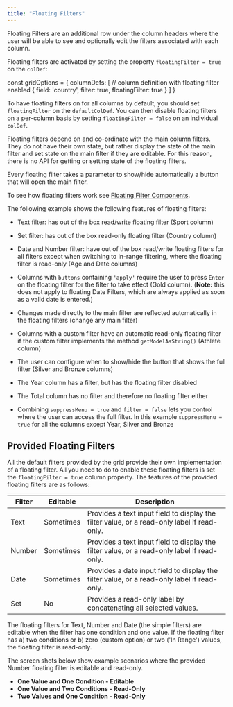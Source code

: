 ```yaml
---
title: "Floating Filters"
---
```


Floating Filters are an additional row under the column headers where the user will be able to see and optionally edit the filters associated with each column.

Floating filters are activated by setting the property `floatingFilter = true` on the `colDef`:

<snippet>
const gridOptions = {
    columnDefs: [
        // column definition with floating filter enabled
        {  
            field: 'country',
            filter: true,
            floatingFilter: true
        }
    ]
}
</snippet>

To have floating filters on for all columns by default, you should set `floatingFilter` on the `defaultColDef`. You can then disable floating filters on a per-column basis by setting `floatingFilter = false` on an individual `colDef`.


Floating filters depend on and co-ordinate with the main column filters. They do not have their own state, but rather display the state of the main filter and set state on the main filter if they are editable. For this reason, there is no API for getting or setting state of the floating filters.

Every floating filter takes a parameter to show/hide automatically a button that will open the main filter.

To see how floating filters work see [Floating Filter Components](../component-floating-filter/).

The following example shows the following features of floating filters:

- Text filter: has out of the box read/write floating filter (Sport column)

- Set filter: has out of the box read-only floating filter (Country column)

- Date and Number filter: have out of the box read/write floating filters for all filters except when switching to in-range filtering, where the floating filter is read-only (Age and Date columns)

- Columns with `buttons` containing `'apply'` require the user to press `Enter` on the floating filter for the filter to take effect (Gold column). (**Note:** this does not apply to floating Date Filters, which are always applied as soon as a valid date is entered.)

- Changes made directly to the main filter are reflected automatically in the floating filters (change any main filter)

- Columns with a custom filter have an automatic read-only floating filter if the custom filter implements the method `getModelAsString()` (Athlete column)

- The user can configure when to show/hide the button that shows the full filter (Silver and Bronze columns)

- The Year column has a filter, but has the floating filter disabled

- The Total column has no filter and therefore no floating filter either
- Combining `suppressMenu = true` and `filter = false` lets you control where the user can access the full filter. In this example `suppressMenu = true` for all the columns except Year, Silver and Bronze

<grid-example title='Floating Filter' name='floating-filter' type='generated' options='{ "enterprise": true, "exampleHeight": 615, "modules": ["clientside", "setfilter", "menu"] }'></grid-example>

## Provided Floating Filters

All the default filters provided by the grid provide their own implementation of a floating filter. All you need to do to enable these floating filters is set the `floatingFilter = true` column property. The features of the provided floating filters are as follows:

| Filter | Editable  | Description |
| ------ | --------- | ----------- |
| Text   | Sometimes | Provides a text input field to display the filter value, or a read-only label if read-only. |
| Number | Sometimes | Provides a text input field to display the filter value, or a read-only label if read-only. |
| Date   | Sometimes | Provides a date input field to display the filter value, or a read-only label if read-only. |
| Set    | No        | Provides a read-only label by concatenating all selected values. |

The floating filters for Text, Number and Date (the simple filters) are editable when the filter has one condition and one value. If the floating filter has a) two conditions or b) zero (custom option) or two ('In Range') values, the floating filter is read-only.

The screen shots below show example scenarios where the provided Number floating filter is editable and read-only.

- **One Value and One Condition - Editable**
    <image-caption src="floating-filters/resources/oneValueOneCondition.png" alt="One Value One Condition" width="24rem"></image-caption>
- **One Value and Two Conditions - Read-Only**
    <image-caption src="floating-filters/resources/oneValueTwoConditions.png" alt="One Value Two Conditions" width="24rem"></image-caption>
- **Two Values and One Condition - Read-Only**
    <image-caption src="floating-filters/resources/twoValuesOneCondition.png" alt="Two Values One Condition" width="24rem"></image-caption>

